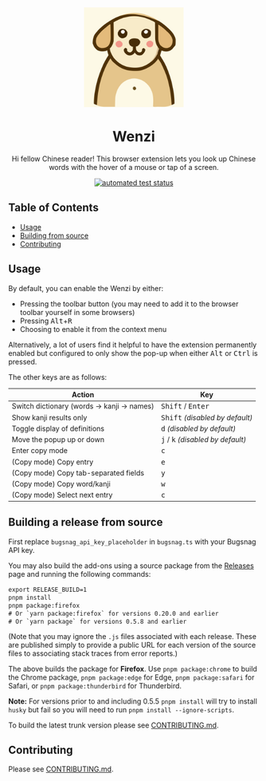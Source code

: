 <div align="center">
  <img src="images/wenzi.svg" alt="Wenzi" width="200" height="200" />
  <h1>Wenzi</h1>

  <p>
    Hi fellow Chinese reader! This browser extension lets you look up Chinese words with the hover of a mouse or tap of a screen.
  </p>

  <p>
    <a href=""><img src="https://github.com/ph0ngp/wenzi/workflows/CI/badge.svg" alt="automated test status" /></a>
  </p>
</div>

## Table of Contents

- [Usage](#usage)
- [Building from source](#building-a-release-from-source)
- [Contributing](#contributing)

## Usage

By default, you can enable the Wenzi by either:

- Pressing the toolbar button (you may need to add it to the browser toolbar yourself in some browsers)
- Pressing <kbd>Alt</kbd>+<kbd>R</kbd>
- Choosing to enable it from the context menu

Alternatively, a lot of users find it helpful to have the extension permanently
enabled but configured to only show the pop-up when either <kbd>Alt</kbd> or
<kbd>Ctrl</kbd> is pressed.

The other keys are as follows:

| Action                                    | Key                                                 |
| ----------------------------------------- | --------------------------------------------------- |
| Switch dictionary (words → kanji → names) | <kbd>Shift</kbd> / <kbd>Enter</kbd>                 |
| Show kanji results only                   | <kbd>Shift</kbd> _(disabled by default)_            |
| Toggle display of definitions             | <kbd>d</kbd> _(disabled by default)_                |
| Move the popup up or down                 | <kbd>j</kbd> / <kbd>k</kbd> _(disabled by default)_ |
| Enter copy mode                           | <kbd>c</kbd>                                        |
| (Copy mode) Copy entry                    | <kbd>e</kbd>                                        |
| (Copy mode) Copy tab-separated fields     | <kbd>y</kbd>                                        |
| (Copy mode) Copy word/kanji               | <kbd>w</kbd>                                        |
| (Copy mode) Select next entry             | <kbd>c</kbd>                                        |

## Building a release from source

First replace `bugsnag_api_key_placeholder` in `bugsnag.ts` with your Bugsnag API key.

You may also build the add-ons using a source package from the
[Releases](https://github.com/ph0ngp/wenzi/releases) page and running the
following commands:

```
export RELEASE_BUILD=1
pnpm install
pnpm package:firefox
# Or `yarn package:firefox` for versions 0.20.0 and earlier
# Or `yarn package` for versions 0.5.8 and earlier
```

(Note that you may ignore the `.js` files associated with each release.
These are published simply to provide a public URL for each version of the
source files to associating stack traces from error reports.)

The above builds the package for **Firefox**.
Use `pnpm package:chrome` to build the Chrome package, `pnpm package:edge` for
Edge, `pnpm package:safari` for Safari, or `pnpm package:thunderbird` for
Thunderbird.

**Note:** For versions prior to and including 0.5.5 `pnpm install` will try to
install `husky` but fail so you will need to run `pnpm install --ignore-scripts`.

To build the latest trunk version please see [CONTRIBUTING.md](CONTRIBUTING.md).

## Contributing

Please see [CONTRIBUTING.md](CONTRIBUTING.md).
